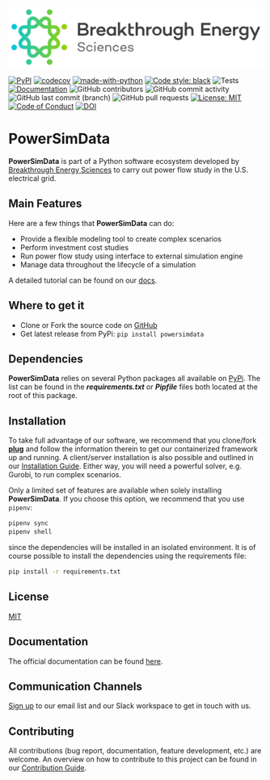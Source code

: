 ![logo](https://raw.githubusercontent.com/Breakthrough-Energy/docs/master/source/_static/img/BE_Sciences_RGB_Horizontal_Color.svg)

[![PyPI](https://img.shields.io/pypi/v/powersimdata?color=purple)](https://pypi.org/project/powersimdata/)
[![codecov](https://codecov.io/gh/Breakthrough-Energy/PowerSimData/branch/develop/graph/badge.svg?token=5A20TCV5XL)](https://codecov.io/gh/Breakthrough-Energy/PowerSimData)
[![made-with-python](https://img.shields.io/badge/Made%20with-Python-1f425f.svg)](https://www.python.org/)
[![Code style: black](https://img.shields.io/badge/code%20style-black-000000.svg)](https://github.com/psf/black)
![Tests](https://github.com/Breakthrough-Energy/PowerSimData/workflows/Pytest/badge.svg)
[![Documentation](https://github.com/Breakthrough-Energy/docs/actions/workflows/publish.yml/badge.svg)](https://breakthrough-energy.github.io/docs/)
![GitHub contributors](https://img.shields.io/github/contributors/Breakthrough-Energy/PowerSimData?logo=GitHub)
![GitHub commit activity](https://img.shields.io/github/commit-activity/m/Breakthrough-Energy/PowerSimData?logo=GitHub)
![GitHub last commit (branch)](https://img.shields.io/github/last-commit/Breakthrough-Energy/PowerSimData/develop?logo=GitHub)
![GitHub pull requests](https://img.shields.io/github/issues-pr/Breakthrough-Energy/PowerSimData?logo=GitHub)
[![License: MIT](https://img.shields.io/badge/License-MIT-yellow.svg)](https://opensource.org/licenses/MIT)
[![Code of Conduct](https://img.shields.io/badge/code%20of-conduct-ff69b4.svg?style=flat)](https://breakthrough-energy.github.io/docs/communication/code_of_conduct.html)
[![DOI](https://zenodo.org/badge/DOI/10.5281/zenodo.4538590.svg)](https://doi.org/10.5281/zenodo.4538590)


# PowerSimData
**PowerSimData** is part of a Python software ecosystem developed by [Breakthrough
Energy Sciences](https://science.breakthroughenergy.org/) to carry out power flow study
in the U.S. electrical grid.


## Main Features
Here are a few things that **PowerSimData** can do:
* Provide a flexible modeling tool to create complex scenarios
* Perform investment cost studies
* Run power flow study using interface to external simulation engine
* Manage data throughout the lifecycle of a simulation

A detailed tutorial can be found on our [docs].


## Where to get it
* Clone or Fork the source code on [GitHub](https://github.com/Breakthrough-Energy/PowerSimData)
* Get latest release from PyPi: `pip install powersimdata`


## Dependencies
**PowerSimData** relies on several Python packages all available on
[PyPi](https://pypi.org/). The list can be found in the ***requirements.txt*** or
***Pipfile*** files both located at the root of this package.


## Installation
To take full advantage of our software, we recommend that you clone/fork
**[plug](https://github.com/Breakthrough-Energy/plug)** and follow the information
therein to get our containerized framework up and running. A client/server installation
is also possible and outlined in our [Installation
Guide](https://breakthrough-energy.github.io/docs/user/installation_guide.html). Either
way, you will need a powerful solver, e.g. Gurobi, to run complex scenarios.

Only a limited set of features are available when solely installing **PowerSimData**. If you choose this option, we recommend that you use `pipenv`:
```sh
pipenv sync
pipenv shell
```
since the dependencies will be installed in an isolated environment. It is of course
possible to install the dependencies using the requirements file:
```sh
pip install -r requirements.txt
```


## License
[MIT](LICENSE)


## Documentation
The official documentation can be found [here][docs].


## Communication Channels
[Sign up](https://science.breakthroughenergy.org/#get-updates) to our email list and
our Slack workspace to get in touch with us.


## Contributing
All contributions (bug report, documentation, feature development, etc.) are welcome. An
overview on how to contribute to this project can be found in our [Contribution
Guide](https://breakthrough-energy.github.io/docs/dev/contribution_guide.html).



[docs]: https://breakthrough-energy.github.io/docs/index.html
